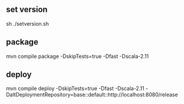 ## set version

sh ./setversion.sh

## package 

mvn compile package -DskipTests=true -Dfast -Dscala-2.11 

## deploy

mvn compile deploy -DskipTests=true -Dfast -Dscala-2.11 -DaltDeploymentRepository=base::default::http://localhost:8080/release





